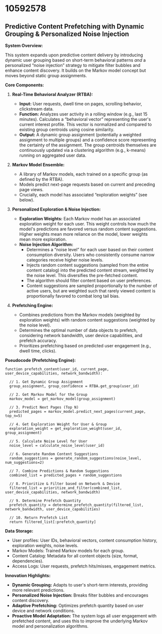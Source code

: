# 10592578

## Predictive Content Prefetching with Dynamic Grouping & Personalized Noise Injection

**System Overview:**

This system expands upon predictive content delivery by introducing dynamic user grouping based on short-term behavioral patterns *and* a personalized “noise injection” strategy to mitigate filter bubbles and enhance content discovery. It builds on the Markov model concept but moves beyond static group assignments.

**Core Components:**

1.  **Real-Time Behavioral Analyzer (RTBA):**
    *   **Input:** User requests, dwell time on pages, scrolling behavior, clickstream data.
    *   **Function:**  Analyzes user activity in a rolling window (e.g., last 15 minutes).  Calculates a “behavioral vector” representing the user's current interest profile.  This vector is normalized and compared to existing group centroids using cosine similarity.
    *   **Output:**  A dynamic group assignment (potentially a weighted assignment to multiple groups) and a confidence score representing the certainty of the assignment. The group centroids themselves are continuously updated via a clustering algorithm (e.g., k-means) running on aggregated user data.

2.  **Markov Model Ensemble:**
    *   A library of Markov models, each trained on a specific group (as defined by the RTBA).
    *   Models predict next-page requests based on current and preceding page views.
    *   Crucially, each model has associated “exploration weights” (see below).

3.  **Personalized Exploration & Noise Injection:**
    *   **Exploration Weights:** Each Markov model has an associated exploration weight for each user.  This weight controls how much the model's predictions are favored versus random content suggestions.  Higher weights mean more reliance on the model, lower weights mean more exploration.
    *   **Noise Injection Algorithm:**
        *   Determines a “noise level” for each user based on their content consumption diversity. Users who consistently consume narrow categories receive higher noise levels.
        *   Injects random content suggestions (sampled from the entire content catalog) into the predicted content stream, weighted by the noise level. This diversifies the pre-fetched content.
        *   The algorithm should filter content based on user preferences.
        *   Content suggestions are sampled proportionally to the number of active users, but are weighted such that rarely viewed content is proportionally favored to combat long tail bias.

4.  **Prefetching Engine:**
    *   Combines predictions from the Markov models (weighted by exploration weights) with random content suggestions (weighted by the noise level).
    *   Determines the optimal number of data objects to prefetch, considering network bandwidth, user device capabilities, and prefetch accuracy.
    *   Prioritizes prefetching based on predicted user engagement (e.g., dwell time, clicks).

**Pseudocode (Prefetching Engine):**

```
function prefetch_content(user_id, current_page, user_device_capabilities, network_bandwidth):

  // 1. Get Dynamic Group Assignment
  group_assignment, group_confidence = RTBA.get_group(user_id)

  // 2. Get Markov Model for the Group
  markov_model = get_markov_model(group_assignment)

  // 3. Predict Next Pages (Top N)
  predicted_pages = markov_model.predict_next_pages(current_page, top_n=5)

  // 4. Get Exploration Weight for User & Group
  exploration_weight = get_exploration_weight(user_id, group_assignment)

  // 5. Calculate Noise Level for User
  noise_level = calculate_noise_level(user_id)

  // 6. Generate Random Content Suggestions
  random_suggestions = generate_random_suggestions(noise_level, num_suggestions=2)

  // 7. Combine Predictions & Random Suggestions
  combined_list = predicted_pages + random_suggestions

  // 8. Prioritize & Filter based on Network & Device
  filtered_list = prioritize_and_filter(combined_list, user_device_capabilities, network_bandwidth)

  // 9. Determine Prefetch Quantity
  prefetch_quantity = determine_prefetch_quantity(filtered_list, network_bandwidth, user_device_capabilities)

  // 10. Return Prefetch List
  return filtered_list[:prefetch_quantity]
```

**Data Storage:**

*   User profiles: User IDs, behavioral vectors, content consumption history, exploration weights, noise levels.
*   Markov Models:  Trained Markov models for each group.
*   Content Catalog: Metadata for all content objects (size, format, dependencies).
*   Access Logs:  User requests, prefetch hits/misses, engagement metrics.

**Innovation Highlights:**

*   **Dynamic Grouping:** Adapts to user's short-term interests, providing more relevant predictions.
*   **Personalized Noise Injection:**  Breaks filter bubbles and encourages content discovery.
*   **Adaptive Prefetching:**  Optimizes prefetch quantity based on user device and network conditions.
*   **Proactive Model Adaptation:** The system logs all user engagement with prefetched content, and uses this to improve the underlying Markov model and personalization algorithms.